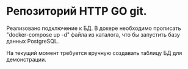 # Репозиторий HTTP GO git.


Реализовано подключение к БД. В докере необходимо прописать "docker-compose up -d" файла из каталога, что бы запустить базу данных PostgreSQL.

На текущий момент требуется вручную создавать таблицу БД для демонстрации.
